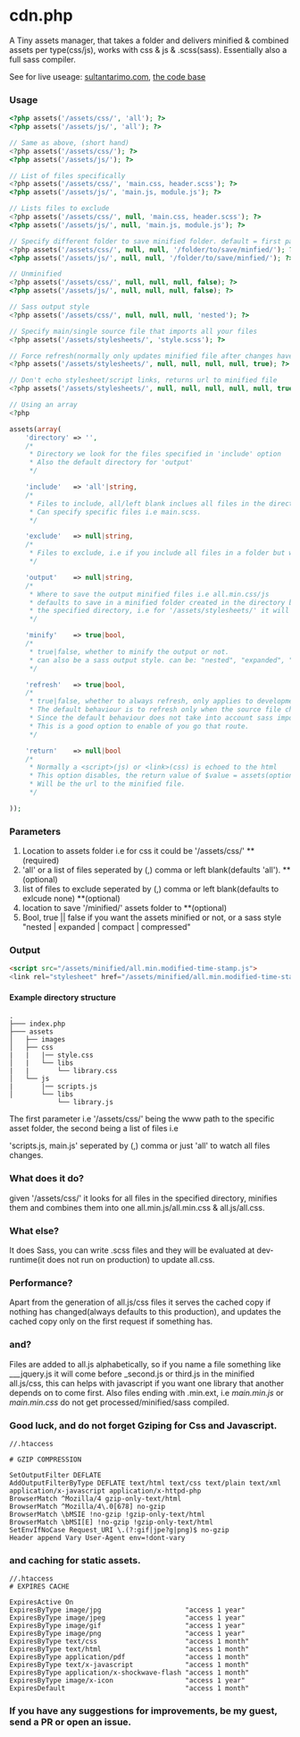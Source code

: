 # cdn.php

A Tiny assets manager, that takes a folder and delivers minified & combined assets per type(css/js), works with css &amp; js & .scss(sass). Essentially also a full sass compiler.

See for live useage: [sultantarimo.com](http://sultantarimo.com), [the code base](https://github.com/sultantarimo/Framework.php)


### Usage

```php
<?php assets('/assets/css/', 'all'); ?>
<?php assets('/assets/js/', 'all'); ?>

// Same as above, (short hand)
<?php assets('/assets/css/'); ?>
<?php assets('/assets/js/'); ?>

// List of files specifically
<?php assets('/assets/css/', 'main.css, header.scss'); ?>
<?php assets('/assets/js/', 'main.js, module.js'); ?>

// Lists files to exclude
<?php assets('/assets/css/', null, 'main.css, header.scss'); ?>
<?php assets('/assets/js/', null, 'main.js, module.js'); ?>

// Specify different folder to save minified folder. default = first param + '/minified/'
<?php assets('/assets/css/', null, null, '/folder/to/save/minfied/'); ?>
<?php assets('/assets/js/', null, null, '/folder/to/save/minfied/'); ?>

// Unminified
<?php assets('/assets/css/', null, null, null, false); ?>
<?php assets('/assets/js/', null, null, null, false); ?>

// Sass output style
<?php assets('/assets/css/', null, null, null, 'nested'); ?>

// Specify main/single source file that imports all your files
<?php assets('/assets/stylesheets/', 'style.scss'); ?>

// Force refresh(normally only updates minified file after changes have occured to source files)
<?php assets('/assets/stylesheets/', null, null, null, null, true); ?>

// Don't echo stylesheet/script links, returns url to minified file
<?php assets('/assets/stylesheets/', null, null, null, null, null, true); ?>

// Using an array
<?php

assets(array(
	'directory' => '',
	/* 
	 * Directory we look for the files specified in 'include' option
	 * Also the default directory for 'output'
	 */

	'include'   => 'all'|string, 
	/* 
	 * Files to include, all/left blank inclues all files in the directory
	 * Can specify specific files i.e main.scss.
	 */

	'exclude'   => null|string,
	/* 
	 * Files to exclude, i.e if you include all files in a folder but want to exclude a few.
	 */

	'output'    => null|string,
	/* 
	 * Where to save the output minified files i.e all.min.css/js
	 * defaults to save in a minified folder created in the directory before 
	 * the specified directory, i.e for '/assets/stylesheets/' it will be /assets/
	 */

	'minify'    => true|bool,
	/* 
	 * true|false, whether to minify the output or not.
	 * can also be a sass output style. can be: "nested", "expanded", "compact", "compressed".
	 */

	'refresh'   => true|bool,
	/* 
	 * true|false, whether to always refresh, only applies to development(doesn't apply on production)
	 * The default behaviour is to refresh only when the source file changes.
	 * Since the default behaviour does not take into account sass import files if you're using one base sass file.
	 * This is a good option to enable of you go that route.
	 */

	'return'    => null|bool
	/* 
	 * Normally a <script>(js) or <link>(css) is echoed to the html
	 * This option disables, the return value of $value = assets(options)
	 * Will be the url to the minified file.
	 */

));
```

### Parameters

1. Location to assets folder i.e for css it could be '/assets/css/' **(required)
2. 'all' or a list of files seperated by (,) comma or left blank(defaults 'all'). **(optional)
3. list of files  to exclude seperated by (,) comma or left blank(defaults to exlcude none) **(optional)
4. location to save '/minified/' assets folder to **(optional)
5. Bool, true || false if you want the assets minified or not, or a sass style "nested | expanded | compact | compressed"

### Output

```html
<script src="/assets/minified/all.min.modified-time-stamp.js">
<link rel="stylesheet" href="/assets/minified/all.min.modified-time-stamp.css">
```

#### Example directory structure

```
.
├─── index.php
├─── assets
│   ├── images
│   ├── css
|   |   |── style.css
│   |   └── libs
|   |		└── library.css
│   └── js
|       |── scripts.js
│       └── libs
 			└── library.js
```



The first parameter i.e '/assets/css/' being the www path to the specific asset folder, the second being a list of files i.e

'scripts.js, main.js' seperated by (,) comma or just 'all' to watch all files changes.

### What does it do?

given '/assets/css/' it looks for all files in the specified directory, minifies them and combines them into one all.min.js/all.min.css
& all.js/all.css.

### What else?

It does Sass, you can write .scss files and they will be evaluated at dev-runtime(it does not run on production) to update all.css.

### Performance?

Apart from the generation of all.js/css files it serves the cached copy if nothing has changed(always defaults to this production), and updates the cached copy only on the first request if something has.


### and?

Files are added to all.js alphabetically, so if you name a file something like ___jquery.js it will come before _second.js or third.js in the minified all.js/css, this can helps with javascript if you want one library that another depends on to come first. Also files ending with .min.ext, i.e *main.min.js* or *main.min.css* do not get processed/minified/sass compiled.


### Good luck, and do not forget Gziping for Css and Javascript.

```
//.htaccess

# GZIP COMPRESSION

SetOutputFilter DEFLATE
AddOutputFilterByType DEFLATE text/html text/css text/plain text/xml application/x-javascript application/x-httpd-php
BrowserMatch ^Mozilla/4 gzip-only-text/html
BrowserMatch ^Mozilla/4\.0[678] no-gzip
BrowserMatch \bMSIE !no-gzip !gzip-only-text/html
BrowserMatch \bMSI[E] !no-gzip !gzip-only-text/html
SetEnvIfNoCase Request_URI \.(?:gif|jpe?g|png)$ no-gzip
Header append Vary User-Agent env=!dont-vary
```

### and caching for static assets.

```
//.htaccess
# EXPIRES CACHE

ExpiresActive On
ExpiresByType image/jpg                     "access 1 year"
ExpiresByType image/jpeg                    "access 1 year"
ExpiresByType image/gif                     "access 1 year"
ExpiresByType image/png                     "access 1 year"
ExpiresByType text/css                      "access 1 month"
ExpiresByType text/html                     "access 1 month"
ExpiresByType application/pdf               "access 1 month"
ExpiresByType text/x-javascript             "access 1 month"
ExpiresByType application/x-shockwave-flash "access 1 month"
ExpiresByType image/x-icon                  "access 1 year"
ExpiresDefault                              "access 1 month"
```


### If you have any suggestions for improvements, be my guest, send a PR or open an issue.
